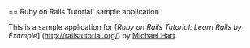 == Ruby on Rails Tutorial: sample application

This is a sample application for [*Ruby on Rails Tutorial: Learn Rails by Example*]
(http://railstutorial.org/) by [Michael Hart](http://michaelhartl.com).
